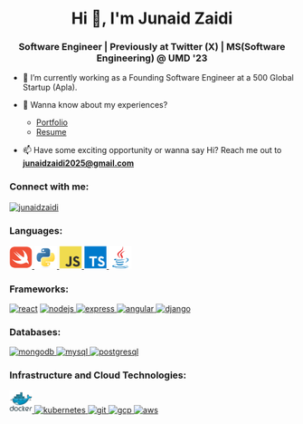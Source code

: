 <h1 align="center">Hi 👋, I'm Junaid Zaidi</h1>
<h3 align="center">Software Engineer | Previously at Twitter (X) | MS(Software Engineering)  @ UMD '23 </h3>

- 🌱 I’m currently working as a Founding Software Engineer at a 500 Global Startup (Apla).

- 📄 Wanna know about my experiences?
  - [Portfolio](https://junaidzaidi.github.io/)
  - [Resume](https://drive.google.com/file/d/1-tgUh49GjtOaTqE020NNhKGOdRvTtyID/view?usp=drive_link)

- 📫 Have some exciting opportunity or wanna say Hi? Reach me out to **junaidzaidi2025@gmail.com**

<h3 align="left">Connect with me:</h3>
<p align="left">
<a href="https://linkedin.com/in/junaidmasroor" target="blank"><img align="center" src="https://raw.githubusercontent.com/rahuldkjain/github-profile-readme-generator/master/src/images/icons/Social/linked-in-alt.svg" alt="junaidzaidi" height="30" width="40" /></a>

<h3 align="left">Languages:</h3>
<p align="left"> 
<a href="https://www.swift.org" target="_blank" rel="noreferrer"> <img src="https://raw.githubusercontent.com/devicons/devicon/master/icons/swift/swift-original.svg" alt="swift" width="40" height="40"/> </a>
<a href="https://www.python.org" target="_blank" rel="noreferrer"> <img src="https://raw.githubusercontent.com/devicons/devicon/master/icons/python/python-original.svg" alt="python" width="40" height="40"/> </a>
<a href="https://developer.mozilla.org/en-US/docs/Web/JavaScript" target="_blank" rel="noreferrer"> <img src="https://raw.githubusercontent.com/devicons/devicon/master/icons/javascript/javascript-original.svg" alt="javascript" width="40" height="40"/> </a>
<a href="https://www.typescriptlang.org/" target="_blank" rel="noreferrer"> <img src="https://raw.githubusercontent.com/devicons/devicon/master/icons/typescript/typescript-original.svg" alt="typescript" width="40" height="40"/> </a>
<a href="https://www.java.com" target="_blank" rel="noreferrer"> <img src="https://raw.githubusercontent.com/devicons/devicon/master/icons/java/java-original.svg" alt="java" width="40" height="40"/> </a>

<h3 align="left">Frameworks:</h3>
<p align="left">
<a href="https://react.dev" target="_blank" rel="noreferrer"> <img src="https://upload.wikimedia.org/wikipedia/commons/archive/a/a7/20220125121206%21React-icon.svg" alt="react" width="40" height="40"/></a> 
<a href="https://nodejs.org/en" target="_blank" rel="noreferrer"> <img src="https://upload.wikimedia.org/wikipedia/commons/d/d9/Node.js_logo.svg" alt="nodejs" width="40" height="40"/> </a> 
<a href="https://expressjs.com" target="_blank" rel="noreferrer"> <img src="https://upload.wikimedia.org/wikipedia/commons/archive/6/64/20170429090804%21Expressjs.png" alt="express" width="60" height="40"/> </a>
<a href="https://angular.io" target="_blank" rel="noreferrer"> <img src="https://angular.io/assets/images/logos/angular/angular.svg" alt="angular" width="40" height="40"/> </a> 
<a href="https://www.djangoproject.com" target="_blank" rel="noreferrer"> <img src="https://static.djangoproject.com/img/logos/django-logo-negative.png" alt="django" width="40" height="40"/> </a> 

<h3 align="left">Databases:</h3>
<p align="left">
<a href="https://www.mongodb.com" target="_blank" rel="noreferrer"> <img src="https://cdn.worldvectorlogo.com/logos/mongodb-icon-2.svg" alt="mongodb" width="40" height="40"/> </a> 
<a href="https://www.mysql.com" target="_blank" rel="noreferrer"> <img src="https://upload.wikimedia.org/wikipedia/commons/0/0a/MySQL_textlogo.svg" alt="mysql" width="40" height="40"/> </a> 
<a href="https://www.postgresql.org" target="_blank" rel="noreferrer"> <img src="https://upload.wikimedia.org/wikipedia/commons/2/29/Postgresql_elephant.svg" alt="postgresql" width="40" height="40"/> </a> 

<h3 align="left">Infrastructure and Cloud Technologies:</h3>
<p align="left">
<a href="https://www.docker.com/" target="_blank" rel="noreferrer"> <img src="https://raw.githubusercontent.com/devicons/devicon/master/icons/docker/docker-original-wordmark.svg" alt="docker" width="40" height="40"/> </a>
<a href="https://kubernetes.io/" target="_blank" rel="noreferrer"> <img src="https://upload.wikimedia.org/wikipedia/commons/thumb/3/39/Kubernetes_logo_without_workmark.svg/2109px-Kubernetes_logo_without_workmark.svg.png" alt="kubernetes" width="40" height="40"/> </a>
<a href="https://git-scm.com/" target="_blank" rel="noreferrer"> <img src="https://www.vectorlogo.zone/logos/git-scm/git-scm-icon.svg" alt="git" width="40" height="40"/> </a>
<a href="https://cloud.google.com" target="_blank" rel="noreferrer"> <img src="https://www.vectorlogo.zone/logos/google_cloud/google_cloud-icon.svg" alt="gcp" width="40" height="40"/> </a>
<a href="https://aws.amazon.com" target="_blank" rel="noreferrer"> <img src="https://upload.wikimedia.org/wikipedia/commons/9/93/Amazon_Web_Services_Logo.svg" alt="aws" width="40" height="40"/> </a>



